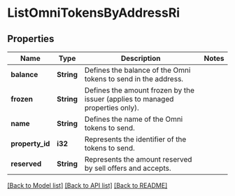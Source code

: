# ListOmniTokensByAddressRi

## Properties

Name | Type | Description | Notes
------------ | ------------- | ------------- | -------------
**balance** | **String** | Defines the balance of the Omni tokens to send in the address. | 
**frozen** | **String** | Defines the amount frozen by the issuer (applies to managed properties only). | 
**name** | **String** | Defines the name of the Omni tokens to send. | 
**property_id** | **i32** | Represents the identifier of the tokens to send. | 
**reserved** | **String** | Represents the amount reserved by sell offers and accepts. | 

[[Back to Model list]](../README.md#documentation-for-models) [[Back to API list]](../README.md#documentation-for-api-endpoints) [[Back to README]](../README.md)



